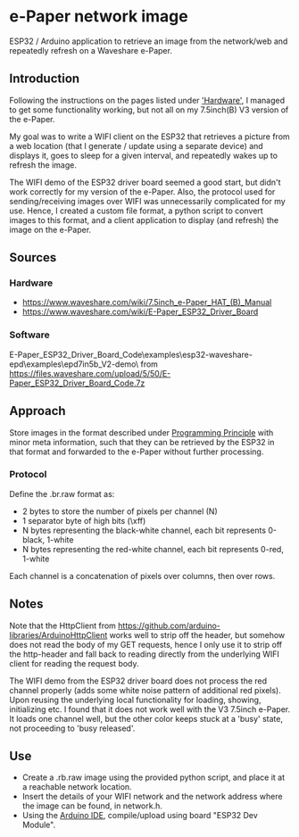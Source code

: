 # e-Paper network image
ESP32 / Arduino application to retrieve an image from the network/web and repeatedly refresh on a Waveshare e-Paper. 

## Introduction
Following the instructions on the pages listed under ['Hardware'](#hardware), I managed to get some functionality working, but not all on my 7.5inch(B) V3 version of the e-Paper.

My goal was to write a WIFI client on the ESP32 that retrieves a picture from a web location (that I generate / update using a separate device) and displays it, goes to sleep for a given interval, and repeatedly wakes up to refresh the image.

The WIFI demo of the ESP32 driver board seemed a good start, but didn't work correctly for my version of the e-Paper. Also, the protocol used for sending/receiving images over WIFI was unnecessarily complicated for my use. Hence, I created a custom file format, a python script to convert images to this format, and a client application to display (and refresh) the image on the e-Paper.

## Sources

### Hardware
* https://www.waveshare.com/wiki/7.5inch_e-Paper_HAT_(B)_Manual
* https://www.waveshare.com/wiki/E-Paper_ESP32_Driver_Board

### Software
E-Paper_ESP32_Driver_Board_Code\examples\esp32-waveshare-epd\examples\epd7in5b_V2-demo\ from https://files.waveshare.com/upload/5/50/E-Paper_ESP32_Driver_Board_Code.7z

## Approach
Store images in the format described under [Programming Principle](https://www.waveshare.com/wiki/7.5inch_e-Paper_HAT_(B)_Manual#Programming_Principle) with minor meta information, such that they can be retrieved by the ESP32 in that format and forwarded to the e-Paper without further processing.
### Protocol
Define the .br.raw format as:
* 2 bytes to store the number of pixels per channel (N)
* 1 separator byte of high bits (\xff)
* N bytes representing the black-white channel, each bit represents 0-black, 1-white
* N bytes representing the red-white channel, each bit represents 0-red, 1-white

Each channel is a concatenation of pixels over columns, then over rows.

## Notes
Note that the HttpClient from https://github.com/arduino-libraries/ArduinoHttpClient works well to strip off the header, but somehow does not read the body of my GET requests, hence I only use it to strip off the http-header and fall back to reading directly from the underlying WIFI client for reading the request body.

The WIFI demo from the ESP32 driver board does not process the red channel properly (adds some white noise pattern of additional red pixels). Upon reusing the underlying local functionality for loading, showing, initializing etc. I found that it does not work well with the V3 7.5inch e-Paper. It loads one channel well, but the other color keeps stuck at a 'busy' state, not proceeding to 'busy released'.

## Use
* Create a .rb.raw image using the provided python script, and place it at a reachable network location.
* Insert the details of your WIFI network and the network address where the image can be found, in network.h.
* Using the [Arduino IDE](https://www.arduino.cc/en/software), compile/upload using board "ESP32 Dev Module".
